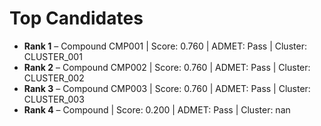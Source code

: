 # Top Candidates

- **Rank 1** – Compound CMP001 | Score: 0.760 | ADMET: Pass | Cluster: CLUSTER_001
- **Rank 2** – Compound CMP002 | Score: 0.760 | ADMET: Pass | Cluster: CLUSTER_002
- **Rank 3** – Compound CMP003 | Score: 0.760 | ADMET: Pass | Cluster: CLUSTER_003
- **Rank 4** – Compound <NA> | Score: 0.200 | ADMET: Pass | Cluster: nan